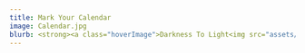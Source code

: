 ```yaml
---
title: Mark Your Calendar
image: Calendar.jpg
blurb: <strong><a class="hoverImage">Darkness To Light<img src="assets/DarknessToLight.jpg"/></a></strong><br/>Per Sonatori featuring Halcyon members<br/>&nbsp;&nbsp;Apr. 2, 7:30pm @ Knox-Met<br/>
---
```

